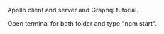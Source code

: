 Apollo client and server and Graphql tutorial.

Open terminal for both folder and type "npm start".
